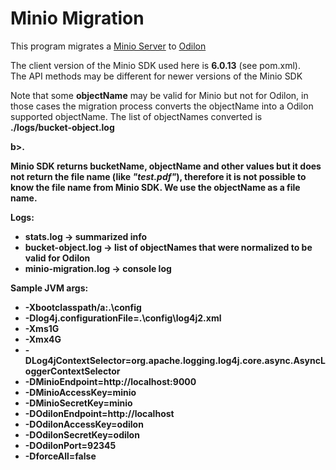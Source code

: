 <h1>Minio Migration</h1>

  <p>This program migrates a <a href="https://minio.io">Minio Server</a> 
  to <a href="https://odilon.io">Odilon</a></p>
  
  <p>The client version of the Minio SDK used here is <b>6.0.13</b> (see pom.xml). <br/>
  The API methods may be different for newer versions of the Minio SDK</p>
  
  <p>Note that some <b>objectName</b> may be valid for Minio but not for Odilon, in those cases 
  the migration process converts the objectName into a Odilon supported objectName. The list of objectNames converted is <b>./logs/bucket-object.log</p>b>.</p>
  
  <p>Minio SDK returns <b>bucketName</b>, <b>objectName</b> and other values but it does not return the file name (like <i>"test.pdf"</i>), 
  therefore it is not possible to know the file name from Minio SDK. 
  We use the objectName as a file name.</p>
  
  <p>Logs:
  <ul>
  <li><b>stats.log</b> -> summarized info</li>
  <li><b>bucket-object.log</b> -> list of objectNames that were normalized to be valid for Odilon </li>
  <li><b>minio-migration.log</b> -> console log</li>
  </ul>
  </p>
  <p>
  Sample JVM args: 
  <ul>
  <li>-Xbootclasspath/a:.\config</li>
  <li>-Dlog4j.configurationFile=.\config\log4j2.xml</li>
  <li>-Xms1G</li>
  <li>-Xmx4G</li>
  <li>-DLog4jContextSelector=org.apache.logging.log4j.core.async.AsyncLoggerContextSelector</li>
  <li>-DMinioEndpoint=http://localhost:9000</li>
  <li>-DMinioAccessKey=minio</li>
  <li>-DMinioSecretKey=minio</li>
  <li>-DOdilonEndpoint=http://localhost</li>
  <li>-DOdilonAccessKey=odilon</li>
  <li>-DOdilonSecretKey=odilon</li>
  <li>-DOdilonPort=92345</li>
  <li>-DforceAll=false</li>
  </ul>
  </p>

